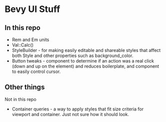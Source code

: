 # Bevy UI Stuff

## In this repo

- Rem and Em units
- Val::Calc()
- StyleBuilder - for making easily editable and shareable styles that affect both Style and other properties such as background_color.
- Button tweaks - component to determine if an action was a real click (down and up on the element) and reduces boilerplate, and component to easily control cursor.

## Other things

Not in this repo

- Container queries - a way to apply styles that fit size criteria for viewport and container. Just not sure how it should look.
